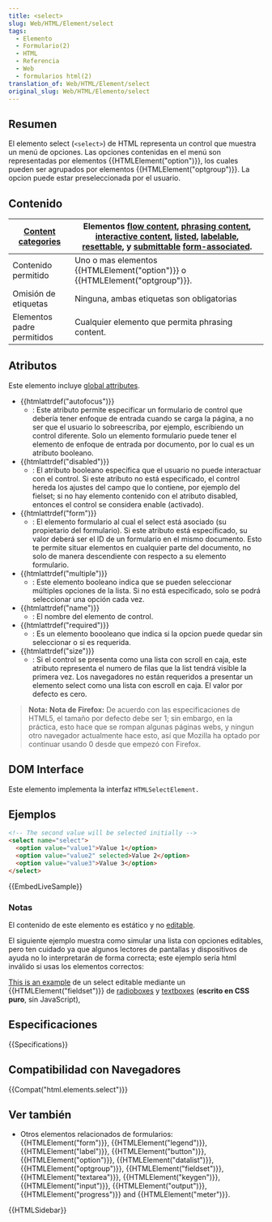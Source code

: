 ```yaml
---
title: <select>
slug: Web/HTML/Element/select
tags:
  - Elemento
  - Formulario(2)
  - HTML
  - Referencia
  - Web
  - formularios html(2)
translation_of: Web/HTML/Element/select
original_slug: Web/HTML/Elemento/select
---
```


## Resumen

El elemento select (`<select>`) de HTML representa un control que muestra un menú de opciones. Las opciones contenidas en el menú son representadas por elementos {{HTMLElement("option")}}, los cuales pueden ser agrupados por elementos {{HTMLElement("optgroup")}}. La opcion puede estar preseleccionada por el usuario.

## Contenido

| [Content categories](/es/docs/HTML/Content_categories) | Elementos [flow content](/es/docs/HTML/Content_categories#Flow_content), [phrasing content](/es/docs/HTML/Content_categories#Phrasing_content), [interactive content](/es/docs/HTML/Content_categories#Interactive_content), [listed](/es/docs/HTML/Content_categories#Form_listed), [labelable](/es/docs/HTML/Content_categories#Form_labelable), [resettable](/es/docs/HTML/Content_categories#Form_resettable), y [submittable](/es/docs/HTML/Content_categories#Form_submittable) [form-associated](/es/docs/HTML/Content_categories#Form-associated_). |
| -------------------------------------------------------------------------------- | ---------------------------------------------------------------------------------------------------------------------------------------------------------------------------------------------------------------------------------------------------------------------------------------------------------------------------------------------------------------------------------------------------------------------------------------------------------------------------------------------------------------------------------------------------------------------------------------------------------------------------------------------------------------------------------------------------------------------------------------------------------------------------------------------------------------------------------------------------------------------------------------------------------- |
| Contenido permitido                                                              | Uno o mas elementos {{HTMLElement("option")}} o {{HTMLElement("optgroup")}}.                                                                                                                                                                                                                                                                                                                                                                                                                                                                                                                                                                                                                                                                                                                                                                                                               |
| Omisión de etiquetas                                                             | Ninguna, ambas etiquetas son obligatorias                                                                                                                                                                                                                                                                                                                                                                                                                                                                                                                                                                                                                                                                                                                                                                                                                                                                  |
| Elementos padre permitidos                                                       | Cualquier elemento que permita phrasing content.                                                                                                                                                                                                                                                                                                                                                                                                                                                                                                                                                                                                                                                                                                                                                                                                                                                           |

## Atributos

Este elemento incluye [global attributes](/es/docs/Web/HTML/Global_attributes).

- {{htmlattrdef("autofocus")}}
  - : Este atributo permite especificar un formulario de control que debería tener enfoque de entrada cuando se carga la página, a no ser que el usuario lo sobreescriba, por ejemplo, escribiendo un control diferente. Solo un elemento formulario puede tener el elemento de enfoque de entrada por documento, por lo cual es un atributo booleano.
- {{htmlattrdef("disabled")}}
  - : El atributo booleano especifica que el usuario no puede interactuar con el control. Si este atributo no está especificado, el control hereda los ajustes del campo que lo contiene, por ejemplo del fielset; si no hay elemento contenido con el atributo disabled, entonces el control se considera enable (activado).
- {{htmlattrdef("form")}}
  - : El elemento formulario al cual el select está asociado (su propietario del formulario). Si este atributo está especificado, su valor deberá ser el ID de un formulario en el mismo documento. Esto te permite situar elementos en cualquier parte del documento, no solo de manera descendiente con respecto a su elemento formulario.
- {{htmlattrdef("multiple")}}
  - : Este elemento booleano indica que se pueden seleccionar múltiples opciones de la lista. Si no está especificado, solo se podrá seleccionar una opción cada vez.
- {{htmlattrdef("name")}}
  - : El nombre del elemento de control.
- {{htmlattrdef("required")}}
  - : Es un elemento boooleano que indica si la opcion puede quedar sin seleccionar o si es requerida.
- {{htmlattrdef("size")}}
  - : Si el control se presenta como una lista con scroll en caja, este atributo representa el numero de filas que la list tendrá visible la primera vez. Los navegadores no están requeridos a presentar un elemento select como una lista con escroll en caja. El valor por defecto es cero.

> **Nota:** **Nota de Firefox:** De acuerdo con las especificaciones de HTML5, el tamaño por defecto debe ser 1; sin embargo, en la práctica, esto hace que se rompan algunas páginas webs, y ningun otro navegador actualmente hace esto, así que Mozilla ha optado por continuar usando 0 desde que empezó con Firefox.

## DOM Interface

Este elemento implementa la interfaz `HTMLSelectElement.`

## Ejemplos

```html
<!-- The second value will be selected initially -->
<select name="select">
  <option value="value1">Value 1</option>
  <option value="value2" selected>Value 2</option>
  <option value="value3">Value 3</option>
</select>
```

{{EmbedLiveSample}}

### Notas

El contenido de este elemento es estático y no [editable](/es/docs/HTML/Content_Editable).

El siguiente ejemplo muestra como simular una lista con opciones editables, pero ten cuidado ya que algunos lectores de pantallas y dispositivos de ayuda no lo interpretarán de forma correcta; este ejemplo sería html inválido si usas los elementos correctos:

[This is an example](/files/4563/editable_select.html) de un select editable mediante un {{HTMLElement("fieldset")}} de [radioboxes](/es/docs/HTML/Element/Input) y [textboxes](/es/docs/HTML/Element/Input) (**escrito en CSS puro**, sin JavaScript),

## Especificaciones

{{Specifications}}

## Compatibilidad con Navegadores

{{Compat("html.elements.select")}}

## Ver también

- Otros elementos relacionados de formularios: {{HTMLElement("form")}}, {{HTMLElement("legend")}}, {{HTMLElement("label")}}, {{HTMLElement("button")}}, {{HTMLElement("option")}}, {{HTMLElement("datalist")}}, {{HTMLElement("optgroup")}}, {{HTMLElement("fieldset")}}, {{HTMLElement("textarea")}}, {{HTMLElement("keygen")}}, {{HTMLElement("input")}}, {{HTMLElement("output")}}, {{HTMLElement("progress")}} and {{HTMLElement("meter")}}.

{{HTMLSidebar}}
